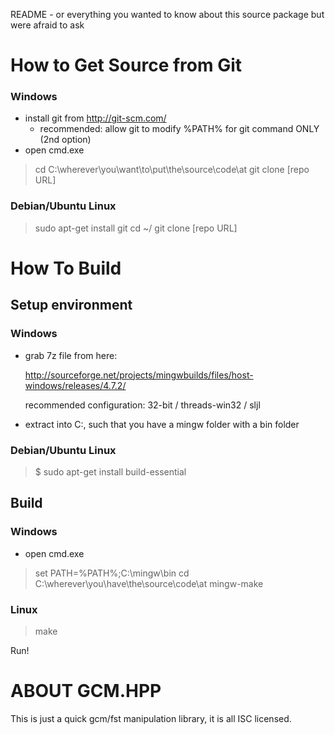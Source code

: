 README - or everything you wanted to know about this source package but were
afraid to ask

How to Get Source from Git
==========================
### Windows
*   install git from http://git-scm.com/
    * recommended: allow git to modify %PATH% for git command ONLY (2nd option)
*   open cmd.exe
>   cd C:\wherever\you\want\to\put\the\source\code\at
>   git clone [repo URL]

### Debian/Ubuntu Linux
>   sudo apt-get install git
>   cd ~/
>   git clone [repo URL]


How To Build
============
Setup environment
-----------------
### Windows
*   grab 7z file from here:

    http://sourceforge.net/projects/mingwbuilds/files/host-windows/releases/4.7.2/

    recommended configuration: 32-bit / threads-win32 / sljl

*   extract into C:\, such that you have a mingw folder with a bin folder

### Debian/Ubuntu Linux
>   $ sudo apt-get install build-essential

Build
-----
### Windows
*   open cmd.exe

>   set PATH=%PATH%;C:\mingw\bin
>   cd C:\wherever\you\have\the\source\code\at
>   mingw-make

### Linux
>   make

Run!


ABOUT GCM.HPP
=============
This is just a quick gcm/fst manipulation library, it is all ISC licensed.
